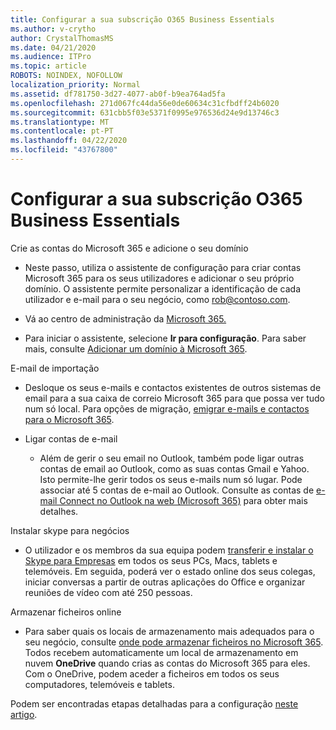 ```yaml
---
title: Configurar a sua subscrição O365 Business Essentials
ms.author: v-crytho
author: CrystalThomasMS
ms.date: 04/21/2020
ms.audience: ITPro
ms.topic: article
ROBOTS: NOINDEX, NOFOLLOW
localization_priority: Normal
ms.assetid: df781750-3d27-4077-ab0f-b9ea764ad5fa
ms.openlocfilehash: 271d067fc44da56e0de60634c31cfbdff24b6020
ms.sourcegitcommit: 631cbb5f03e5371f0995e976536d24e9d13746c3
ms.translationtype: MT
ms.contentlocale: pt-PT
ms.lasthandoff: 04/22/2020
ms.locfileid: "43767800"
---
```

# <a name="setting-up-your-o365-business-essentials-subscription"></a>Configurar a sua subscrição O365 Business Essentials

Crie as contas do Microsoft 365 e adicione o seu domínio
  
- Neste passo, utiliza o assistente de configuração para criar contas Microsoft 365 para os seus utilizadores e adicionar o seu próprio domínio. O assistente permite personalizar a identificação de cada utilizador e e-mail para o seu negócio, como [rob@contoso.com](mailto:rob@contoso.com).
    
- Vá ao centro de administração da [Microsoft 365.](https://login.partner.microsoftonline.cn/)
    
- Para iniciar o assistente, selecione **Ir para configuração**. Para saber mais, consulte [Adicionar um domínio à Microsoft 365](https://docs.microsoft.com/office365/admin/setup/add-domain).
    
E-mail de importação
  
- Desloque os seus e-mails e contactos existentes de outros sistemas de email para a sua caixa de correio Microsoft 365 para que possa ver tudo num só local. Para opções de migração, [emigrar e-mails e contactos para o Microsoft 365](https://docs.microsoft.com/office365/admin/setup/migrate-email-and-contacts-admin).
    
- Ligar contas de e-mail
    
  - Além de gerir o seu email no Outlook, também pode ligar outras contas de email ao Outlook, como as suas contas Gmail e Yahoo. Isto permite-lhe gerir todos os seus e-mails num só lugar. Pode associar até 5 contas de e-mail ao Outlook. Consulte as contas de [e-mail Connect no Outlook na web (Microsoft 365)](https://support.office.com/Article/Connect-email-accounts-in-Outlook-on-the-web-Office-365-d7012ff0-924f-4f78-8aca-c3912d886c4d) para obter mais detalhes. 
    
Instalar skype para negócios
  
- O utilizador e os membros da sua equipa podem [transferir e instalar o Skype para Empresas](https://support.office.com/Article/download-and-install-Skype-for-Business-8a0d4da8-9d58-44f9-9759-5c8f340cb3fb) em todos os seus PCs, Macs, tablets e telemóveis. Em seguida, poderá ver o estado online dos seus colegas, iniciar conversas a partir de outras aplicações do Office e organizar reuniões de vídeo com até 250 pessoas. 
    
Armazenar ficheiros online
  
- Para saber quais os locais de armazenamento mais adequados para o seu negócio, consulte [onde pode armazenar ficheiros no Microsoft 365](https://support.office.com/article/c7c20284-bc94-47f4-9728-d28e9daf0790.aspx). Todos recebem automaticamente um local de armazenamento em nuvem **OneDrive** quando crias as contas do Microsoft 365 para eles. Com o OneDrive, podem aceder a ficheiros em todos os seus computadores, telemóveis e tablets. 
    
Podem ser encontradas etapas detalhadas para a configuração [neste artigo](https://docs.microsoft.com/office365/admin/setup/setup).
  

